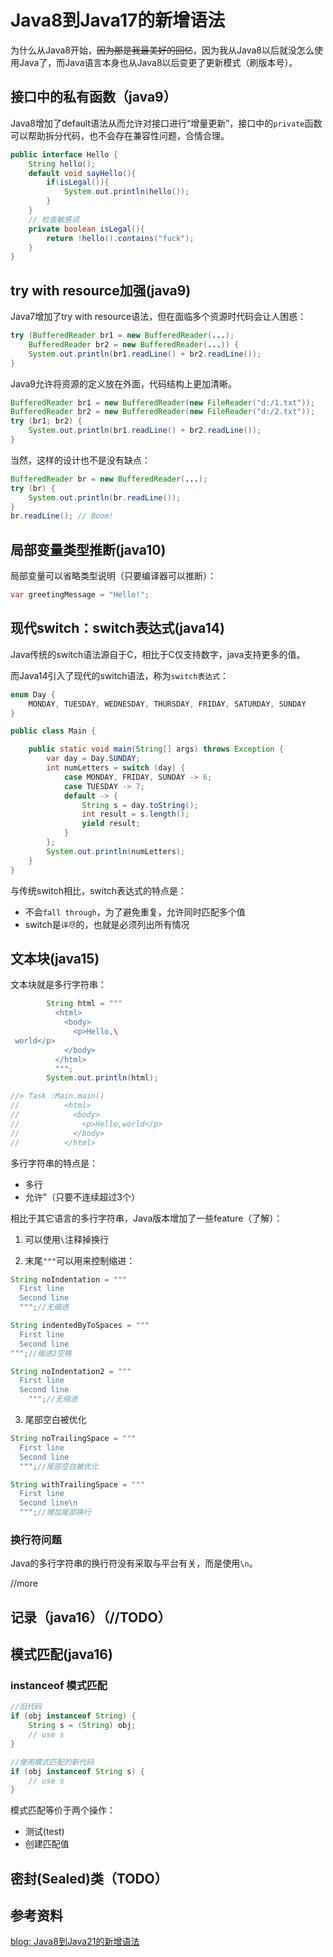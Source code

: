 # Java8到Java17的新增语法

为什么从Java8开始，~~因为那是我最美好的回忆~~，因为我从Java8以后就没怎么使用Java了，而Java语言本身也从Java8以后变更了更新模式（刷版本号）。

## 接口中的私有函数（java9）

Java8增加了default语法从而允许对接口进行“增量更新”，接口中的`private`函数可以帮助拆分代码，也不会存在兼容性问题，合情合理。

```java
public interface Hello {
    String hello();
    default void sayHello(){
        if(isLegal()){
            System.out.println(hello());
        }
    }
	// 检查敏感词
    private boolean isLegal(){
        return !hello().contains("fuck");
    }
}
```

## try with resource加强(java9)

Java7增加了try with resource语法，但在面临多个资源时代码会让人困惑：

```java
try (BufferedReader br1 = new BufferedReader(...);
    BufferedReader br2 = new BufferedReader(...)) {
    System.out.println(br1.readLine() + br2.readLine());
}
```

Java9允许将资源的定义放在外面，代码结构上更加清晰。

```java
BufferedReader br1 = new BufferedReader(new FileReader("d:/1.txt"));
BufferedReader br2 = new BufferedReader(new FileReader("d:/2.txt"));
try (br1; br2) {
    System.out.println(br1.readLine() + br2.readLine());
}
```

当然，这样的设计也不是没有缺点：

```java
BufferedReader br = new BufferedReader(...);
try (br) {
    System.out.println(br.readLine());
}
br.readLine(); // Boom!
```

## 局部变量类型推断(java10)

局部变量可以省略类型说明（只要编译器可以推断）：

```java
var greetingMessage = "Hello!";
```

## 现代switch：switch表达式(java14)

Java传统的switch语法源自于C，相比于C仅支持数字，java支持更多的值。

而Java14引入了现代的switch语法，称为`switch表达式`：

```java
enum Day {
    MONDAY, TUESDAY, WEDNESDAY, THURSDAY, FRIDAY, SATURDAY, SUNDAY
}

public class Main {

    public static void main(String[] args) throws Exception {
        var day = Day.SUNDAY;
        int numLetters = switch (day) {
            case MONDAY, FRIDAY, SUNDAY -> 6;
            case TUESDAY -> 7;
            default -> {
                String s = day.toString();
                int result = s.length();
                yield result;
            }
        };
        System.out.println(numLetters);
    }
}
```

与传统switch相比，switch表达式的特点是：

- 不会`fall through`，为了避免重复，允许同时匹配多个值
- switch是`详尽`的，也就是必须列出所有情况

## 文本块(java15)

文本块就是多行字符串：

```java
        String html = """
          <html>
            <body>
              <p>Hello,\
 world</p>
            </body>
          </html>
          """;
        System.out.println(html);

//> Task :Main.main()
//          <html>
//            <body>
//              <p>Hello,world</p>
//            </body>
//          </html>
```

多行字符串的特点是：

- 多行
- 允许"（只要不连续超过3个）

相比于其它语言的多行字符串，Java版本增加了一些feature（了解）：

1) 可以使用`\`注释掉换行

2) 末尾`"""`可以用来控制缩进：

```java
String noIndentation = """
  First line
  Second line
  """;//无缩进

String indentedByToSpaces = """
  First line
  Second line
""";//缩进2空格

String noIndentation2 = """
  First line
  Second line
    """;//无缩进
```

3) 尾部空白被优化

```java
String noTrailingSpace = """
  First line
  Second line
  """;//尾部空白被优化

String withTrailingSpace = """
  First line
  Second line\n
  """;//增加尾部换行
```

### 换行符问题

Java的多行字符串的换行符没有采取与平台有关，而是使用`\n`。

//more

## 记录（java16）（//TODO）

## 模式匹配(java16)

### instanceof 模式匹配

```java
//旧代码
if (obj instanceof String) {
    String s = (String) obj;
    // use s
}

//使用模式匹配的新代码
if (obj instanceof String s) {
    // use s
}
```

模式匹配等价于两个操作：

- 测试(test)
- 创建匹配值

## 密封(Sealed)类（TODO）


## 参考资料

[blog: Java8到Java21的新增语法](https://advancedweb.hu/new-language-features-since-java-8-to-21)